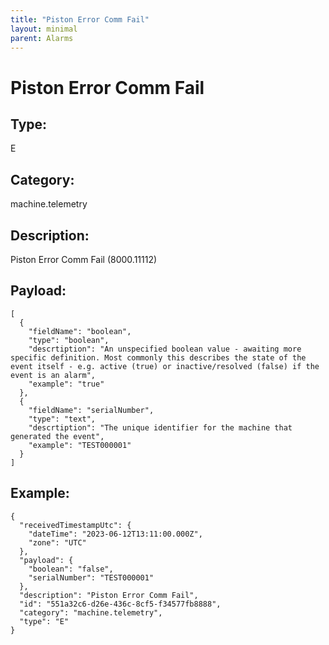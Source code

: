 ```yaml
---
title: "Piston Error Comm Fail"
layout: minimal
parent: Alarms
---
```


# Piston Error Comm Fail

## Type:

E

## Category:

machine.telemetry

## Description: 

Piston Error Comm Fail (8000.11112)

## Payload:

```
[
  {
    "fieldName": "boolean",
    "type": "boolean",
    "descrtiption": "An unspecified boolean value - awaiting more specific definition. Most commonly this describes the state of the event itself - e.g. active (true) or inactive/resolved (false) if the event is an alarm",
    "example": "true"
  },
  {
    "fieldName": "serialNumber",
    "type": "text",
    "descrtiption": "The unique identifier for the machine that generated the event",
    "example": "TEST000001"
  }
]
```

## Example:

```
{
  "receivedTimestampUtc": {
    "dateTime": "2023-06-12T13:11:00.000Z",
    "zone": "UTC"
  },
  "payload": {
    "boolean": "false",
    "serialNumber": "TEST000001"
  },
  "description": "Piston Error Comm Fail",
  "id": "551a32c6-d26e-436c-8cf5-f34577fb8888",
  "category": "machine.telemetry",
  "type": "E"
}
```

